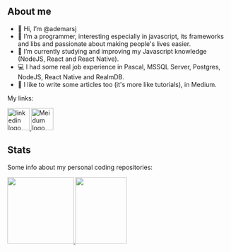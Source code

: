 ## About me

- 👋 Hi, I’m @ademarsj
- 👀 I’m a programmer, interesting especially in javascript, its frameworks and libs and passionate about making people's lives easier.
- 🌱 I’m currently studying and improving my Javascript knowledge (NodeJS, React and React Native).
- :computer: I had some real job experience in Pascal, MSSQL Server, Postgres, NodeJS, React Native and RealmDB.
- :book: I like to write some articles too (it's more like tutorials), in Medium.

My links:
<div>
<a href="https://linkedin.com/in/ademarsj">
<img alt= "linkedin logo" style="width: 50px; height:50px"  src="https://cdn-icons-png.flaticon.com/512/174/174857.png"/>
</a>

<a href="https://medium.com/@ademarsj">
<img alt= "Meidum logo" style="width: 50px; height:50px" src="https://miro.medium.com/max/1400/1*psYl0y9DUzZWtHzFJLIvTw.png"/>
</a>
<div>

## Stats
Some info about my personal coding repositories:

<a href="https://github.com/ademarsj">
<img height="150em" src="https://github-readme-stats.vercel.app/api?username=QuerenHapuqueRocha&show_icons=true&theme=dracula&include_all_commits=true&count_private=true"/>
<img height="150em" width="48%" src="https://github-readme-stats.vercel.app/api/top-langs/?username=QuerenHapuqueRocha&layout=compact&langs_count=7&theme=dracula"/>
<div style="display: inline_block"><br>

